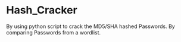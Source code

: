 # Hash_Cracker
By using python script to crack the MD5/SHA hashed Passwords. By comparing Passwords from a wordlist.
